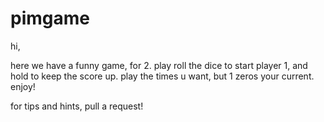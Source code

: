 # pimgame

hi, 

here we have a funny game, for 2.
play roll the dice to start player 1, and hold to keep the score up.
play the times u want, but 1 zeros your current.
enjoy!

for tips and hints, pull a request!
